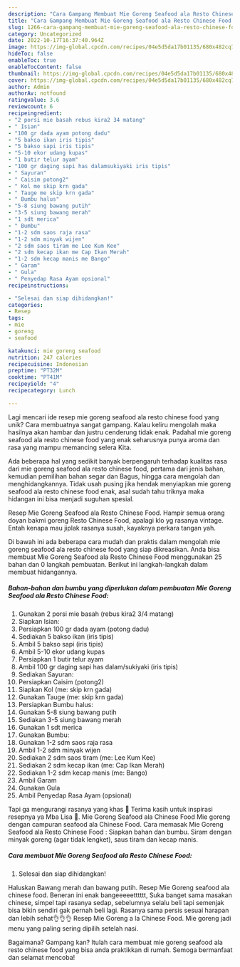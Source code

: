 ```yaml
---
description: "Cara Gampang Membuat Mie Goreng Seafood ala Resto Chinese Food yang Lezat Sekali"
title: "Cara Gampang Membuat Mie Goreng Seafood ala Resto Chinese Food yang Lezat Sekali"
slug: 1266-cara-gampang-membuat-mie-goreng-seafood-ala-resto-chinese-food-yang-lezat-sekali
category: Uncategorized
date: 2022-10-17T16:37:40.964Z
image: https://img-global.cpcdn.com/recipes/04e5d5da17b01135/680x482cq70/mie-goreng-seafood-ala-resto-chinese-food-foto-resep-utama.jpg
hideToc: false
enableToc: true
enableTocContent: false
thumbnail: https://img-global.cpcdn.com/recipes/04e5d5da17b01135/680x482cq70/mie-goreng-seafood-ala-resto-chinese-food-foto-resep-utama.jpg
cover: https://img-global.cpcdn.com/recipes/04e5d5da17b01135/680x482cq70/mie-goreng-seafood-ala-resto-chinese-food-foto-resep-utama.jpg
author: Admin
authorAv: notfound
ratingvalue: 3.6
reviewcount: 6
recipeingredient:
- "2 porsi mie basah rebus kira2 34 matang"
- " Isian"
- "100 gr dada ayam potong dadu"
- "5 bakso ikan iris tipis"
- "5 bakso sapi iris tipis"
- "5-10 ekor udang kupas"
- "1 butir telur ayam"
- "100 gr daging sapi has dalamsukiyaki iris tipis"
- " Sayuran"
- " Caisim potong2"
- " Kol me skip krn gada"
- " Tauge me skip krn gada"
- " Bumbu halus"
- "5-8 siung bawang putih"
- "3-5 siung bawang merah"
- "1 sdt merica"
- " Bumbu"
- "1-2 sdm saos raja rasa"
- "1-2 sdm minyak wijen"
- "2 sdm saos tiram me Lee Kum Kee"
- "2 sdm kecap ikan me Cap Ikan Merah"
- "1-2 sdm kecap manis me Bango"
- " Garam"
- " Gula"
- " Penyedap Rasa Ayam opsional"
recipeinstructions:

- "Selesai dan siap dihidangkan!"
categories:
- Resep
tags:
- mie
- goreng
- seafood

katakunci: mie goreng seafood 
nutrition: 247 calories
recipecuisine: Indonesian
preptime: "PT32M"
cooktime: "PT41M"
recipeyield: "4"
recipecategory: Lunch

---
```





Lagi mencari ide resep mie goreng seafood ala resto chinese food yang unik? Cara membuatnya sangat gampang. Kalau keliru mengolah maka hasilnya akan hambar dan justru cenderung tidak enak. Padahal mie goreng seafood ala resto chinese food yang enak seharusnya punya aroma dan rasa yang mampu memancing selera Kita.





Ada beberapa hal yang sedikit banyak berpengaruh terhadap kualitas rasa dari mie goreng seafood ala resto chinese food, pertama dari jenis bahan, kemudian pemilihan bahan segar dan Bagus, hingga cara mengolah dan menghidangkannya. Tidak usah pusing jika hendak menyiapkan mie goreng seafood ala resto chinese food enak,      asal sudah tahu triknya maka hidangan ini bisa menjadi suguhan spesial.














Resep Mie Goreng Seafood ala Resto Chinese Food. Hampir semua orang doyan bakmi goreng Resto Chinese Food, apalagi klo yg rasanya vintage. Entah kenapa mau jiplak rasanya susah, kayaknya perkara tangan yah.






Di bawah ini ada beberapa cara mudah dan praktis dalam mengolah mie goreng seafood ala resto chinese food yang siap dikreasikan. Anda bisa membuat Mie Goreng Seafood ala Resto Chinese Food menggunakan 25 bahan dan 0 langkah pembuatan. Berikut ini langkah-langkah dalam membuat hidangannya.

<!--inarticleads1-->

##### Bahan-bahan dan bumbu yang diperlukan dalam pembuatan Mie Goreng Seafood ala Resto Chinese Food:

1. Gunakan 2 porsi mie basah (rebus kira2 3/4 matang)
1. Siapkan  Isian:
1. Persiapkan 100 gr dada ayam (potong dadu)
1. Sediakan 5 bakso ikan (iris tipis)
1. Ambil 5 bakso sapi (iris tipis)
1. Ambil 5-10 ekor udang kupas
1. Persiapkan 1 butir telur ayam
1. Ambil 100 gr daging sapi has dalam/sukiyaki (iris tipis)
1. Sediakan  Sayuran:
1. Persiapkan  Caisim (potong2)
1. Siapkan  Kol (me: skip krn gada)
1. Gunakan  Tauge (me: skip krn gada)
1. Persiapkan  Bumbu halus:
1. Gunakan 5-8 siung bawang putih
1. Sediakan 3-5 siung bawang merah
1. Gunakan 1 sdt merica
1. Gunakan  Bumbu:
1. Gunakan 1-2 sdm saos raja rasa
1. Ambil 1-2 sdm minyak wijen
1. Sediakan 2 sdm saos tiram (me: Lee Kum Kee)
1. Sediakan 2 sdm kecap ikan (me: Cap Ikan Merah)
1. Sediakan 1-2 sdm kecap manis (me: Bango)
1. Ambil  Garam
1. Gunakan  Gula
1. Ambil  Penyedap Rasa Ayam (opsional)


Tapi ga mengurangi rasanya yang khas 🤤 Terima kasih untuk inspirasi resepnya ya Mba Lisa 🙏. Mie Goreng Seafood ala Chinese Food Mie goreng dengan campuran seafood ala Chinese Food. Cara memasak Mie Goreng Seafood ala Resto Chinese Food : Siapkan bahan dan bumbu. Siram dengan minyak goreng (agar tidak lengket), saus tiram dan kecap manis. 

<!--inarticleads2-->

##### Cara membuat Mie Goreng Seafood ala Resto Chinese Food:


1. Selesai dan siap dihidangkan!

Haluskan Bawang merah dan bawang putih. Resep Mie Goreng seafood ala chinese food. Beneran ini enak bangeeeeetttttt, Suka banget sama masakan chinese, simpel tapi rasanya sedap, sebelumnya selalu beli tapi semenjak bisa bikin sendiri gak pernah beli lagi. Rasanya sama persis sesuai harapan dan lebih sehat👌👌👌 Resep Mie Goreng a la Chinese Food. Mie goreng jadi menu yang paling sering dipilih setelah nasi. 

Bagaimana? Gampang kan? Itulah cara membuat mie goreng seafood ala resto chinese food yang bisa anda praktikkan di rumah. Semoga bermanfaat dan selamat mencoba!
